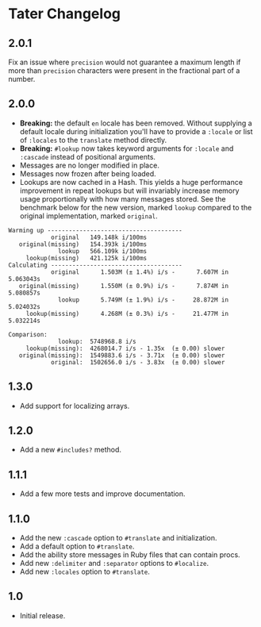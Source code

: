 # Tater Changelog

## 2.0.1

Fix an issue where `precision` would not guarantee a maximum length if more than
`precision` characters were present in the fractional part of a number.

## 2.0.0

- **Breaking:** the default `en` locale has been removed. Without supplying a
  default locale during initialization you'll have to provide a `:locale` or
  list of `:locales` to  the `translate` method directly.
- **Breaking:** `#lookup` now takes keyword arguments for `:locale` and
  `:cascade` instead of positional arguments.
- Messages are no longer modified in place.
- Messages now frozen after being loaded.
- Lookups are now cached in a Hash. This yields a huge performance improvement
  in repeat lookups but will invariably increase memory usage proportionally
  with how many messages stored. See the benchmark below for the new version,
  marked `lookup` compared to the original implementation, marked `original`.

```
Warming up --------------------------------------
            original   149.148k i/100ms
   original(missing)   154.393k i/100ms
              lookup   566.109k i/100ms
     lookup(missing)   421.125k i/100ms
Calculating -------------------------------------
            original      1.503M (± 1.4%) i/s -      7.607M in   5.063043s
   original(missing)      1.550M (± 0.9%) i/s -      7.874M in   5.080857s
              lookup      5.749M (± 1.9%) i/s -     28.872M in   5.024032s
     lookup(missing)      4.268M (± 0.3%) i/s -     21.477M in   5.032214s

Comparison:
              lookup:  5748968.8 i/s
     lookup(missing):  4268014.7 i/s - 1.35x  (± 0.00) slower
   original(missing):  1549883.6 i/s - 3.71x  (± 0.00) slower
            original:  1502656.0 i/s - 3.83x  (± 0.00) slower
```


## 1.3.0

- Add support for localizing arrays.


## 1.2.0

- Add a new `#includes?` method.


## 1.1.1

- Add a few more tests and improve documentation.


## 1.1.0

- Add the new `:cascade` option to `#translate` and initialization.
- Add a default option to `#translate`.
- Add the ability store messages in Ruby files that can contain procs.
- Add new `:delimiter` and `:separator` options to `#localize`.
- Add new `:locales` option to `#translate`.


## 1.0

- Initial release.

